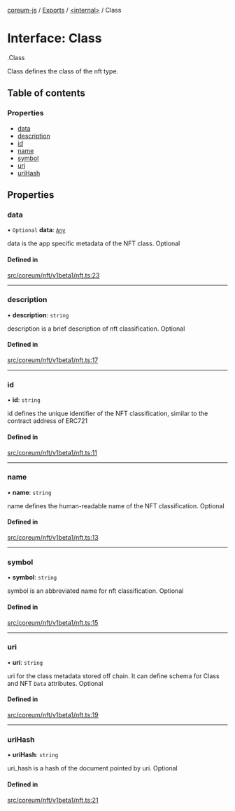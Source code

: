 [coreum-js](../README.md) / [Exports](../modules.md) / [<internal\>](../modules/internal_.md) / Class

# Interface: Class

[<internal>](../modules/internal_.md).Class

Class defines the class of the nft type.

## Table of contents

### Properties

- [data](internal_.Class-1.md#data)
- [description](internal_.Class-1.md#description)
- [id](internal_.Class-1.md#id)
- [name](internal_.Class-1.md#name)
- [symbol](internal_.Class-1.md#symbol)
- [uri](internal_.Class-1.md#uri)
- [uriHash](internal_.Class-1.md#urihash)

## Properties

### data

• `Optional` **data**: [`Any`](../modules/internal_.md#any)

data is the app specific metadata of the NFT class. Optional

#### Defined in

[src/coreum/nft/v1beta1/nft.ts:23](https://github.com/CooperFoundation/coreum-js/blob/f8fbe50/src/coreum/nft/v1beta1/nft.ts#L23)

___

### description

• **description**: `string`

description is a brief description of nft classification. Optional

#### Defined in

[src/coreum/nft/v1beta1/nft.ts:17](https://github.com/CooperFoundation/coreum-js/blob/f8fbe50/src/coreum/nft/v1beta1/nft.ts#L17)

___

### id

• **id**: `string`

id defines the unique identifier of the NFT classification, similar to the contract address of ERC721

#### Defined in

[src/coreum/nft/v1beta1/nft.ts:11](https://github.com/CooperFoundation/coreum-js/blob/f8fbe50/src/coreum/nft/v1beta1/nft.ts#L11)

___

### name

• **name**: `string`

name defines the human-readable name of the NFT classification. Optional

#### Defined in

[src/coreum/nft/v1beta1/nft.ts:13](https://github.com/CooperFoundation/coreum-js/blob/f8fbe50/src/coreum/nft/v1beta1/nft.ts#L13)

___

### symbol

• **symbol**: `string`

symbol is an abbreviated name for nft classification. Optional

#### Defined in

[src/coreum/nft/v1beta1/nft.ts:15](https://github.com/CooperFoundation/coreum-js/blob/f8fbe50/src/coreum/nft/v1beta1/nft.ts#L15)

___

### uri

• **uri**: `string`

uri for the class metadata stored off chain. It can define schema for Class and NFT `Data` attributes. Optional

#### Defined in

[src/coreum/nft/v1beta1/nft.ts:19](https://github.com/CooperFoundation/coreum-js/blob/f8fbe50/src/coreum/nft/v1beta1/nft.ts#L19)

___

### uriHash

• **uriHash**: `string`

uri_hash is a hash of the document pointed by uri. Optional

#### Defined in

[src/coreum/nft/v1beta1/nft.ts:21](https://github.com/CooperFoundation/coreum-js/blob/f8fbe50/src/coreum/nft/v1beta1/nft.ts#L21)
